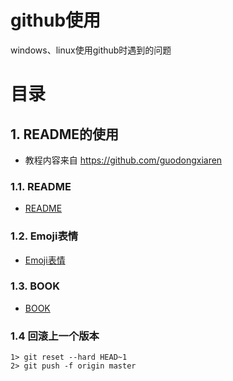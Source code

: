 # github使用
windows、linux使用github时遇到的问题
# 目录
## 1. README的使用
* 教程内容来自 https://github.com/guodongxiaren  

### 1.1. README
* [README](https://github.com/CodyGuo/Go-Cody/blob/master/github/README/README.md "README")  

### 1.2. Emoji表情
* [Emoji表情](https://github.com/CodyGuo/Go-Cody/blob/master/github/README/emoji.md "Emoji表情")  

### 1.3. BOOK
* [BOOK](https://github.com/CodyGuo/Go-Cody/blob/master/github/README/Book/example.md "BOOK")

### 1.4 回滚上一个版本
    1> git reset --hard HEAD~1
    2> git push -f origin master